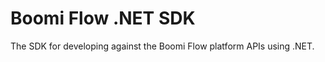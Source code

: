 Boomi Flow .NET SDK
===================

The SDK for developing against the Boomi Flow platform APIs using .NET.
